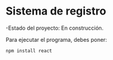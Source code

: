 <h1>Sistema de registro</h1>

-Estado del proyecto: En construcción.

Para ejecutar el programa, debes poner:

```npm install react```
